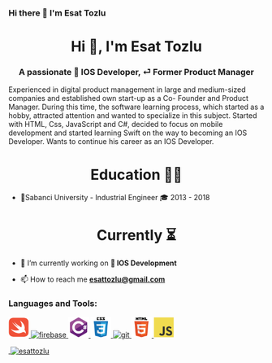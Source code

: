 ### Hi there 👋 I'm Esat Tozlu
<h1 align="center">Hi 👋, I'm Esat Tozlu</h1>
<h3 align="center">A passionate  IOS Developer, ⏎ Former Product Manager</h3>

Experienced in digital product management in large and medium-sized companies and established own start-up as a Co- Founder and Product Manager. During this time, the software learning process, which started as a hobby, attracted attention and wanted to specialize in this subject. Started with HTML, Css, JavaScript and C#, decided to focus on mobile development and started learning Swift on the way to becoming an IOS Developer. Wants to continue his career as an IOS Developer.


<h1 align="center">Education 🧑‍🎓</h1>

- 📍Sabanci University - Industrial Engineer 🎓 2013 - 2018

<h1 align="center">Currently ⏳</h1>

- 🌱 I’m currently working on ** IOS Development**

- 📫 How to reach me **esattozlu@gmail.com**


<h3 align="left">Languages and Tools:</h3>
<p align="left"><a href="https://developer.apple.com/swift/" target="_blank" rel="noreferrer"> <img src="https://raw.githubusercontent.com/devicons/devicon/master/icons/swift/swift-original.svg" alt="swift" width="40" height="40"/> </a> <a href="https://firebase.google.com/" target="_blank" rel="noreferrer"> <img src="https://www.vectorlogo.zone/logos/firebase/firebase-icon.svg" alt="firebase" width="40" height="40"/> </a> <a href="https://www.w3schools.com/cs/" target="_blank" rel="noreferrer"> <img src="https://raw.githubusercontent.com/devicons/devicon/master/icons/csharp/csharp-original.svg" alt="csharp" width="40" height="40"/> </a> <a href="https://www.w3schools.com/css/" target="_blank" rel="noreferrer"> <img src="https://raw.githubusercontent.com/devicons/devicon/master/icons/css3/css3-original-wordmark.svg" alt="css3" width="40" height="40"/> </a>  <a href="https://git-scm.com/" target="_blank" rel="noreferrer"> <img src="https://www.vectorlogo.zone/logos/git-scm/git-scm-icon.svg" alt="git" width="40" height="40"/> </a> <a href="https://www.w3.org/html/" target="_blank" rel="noreferrer"> <img src="https://raw.githubusercontent.com/devicons/devicon/master/icons/html5/html5-original-wordmark.svg" alt="html5" width="40" height="40"/> </a> <a href="https://developer.mozilla.org/en-US/docs/Web/JavaScript" target="_blank" rel="noreferrer"> <img src="https://raw.githubusercontent.com/devicons/devicon/master/icons/javascript/javascript-original.svg" alt="javascript" width="40" height="40"/> </p>



<p>&nbsp;<img align="center" src="https://github-readme-stats.vercel.app/api?username=esattozlu&show_icons=true&locale=en" alt="esattozlu" /></p>
